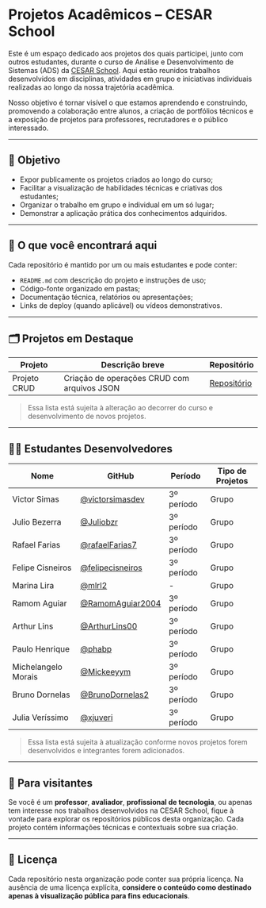 # Projetos Acadêmicos – CESAR School

Este é um espaço dedicado aos projetos dos quais participei, junto com outros estudantes, durante o curso de Análise e Desenvolvimento de Sistemas (ADS) da [CESAR School](https://www.cesar.school/). Aqui estão reunidos trabalhos desenvolvidos em disciplinas, atividades em grupo e iniciativas individuais realizadas ao longo da nossa trajetória acadêmica.

Nosso objetivo é tornar visível o que estamos aprendendo e construindo, promovendo a colaboração entre alunos, a criação de portfólios técnicos e a exposição de projetos para professores, recrutadores e o público interessado.

---

## 🌟 Objetivo

- Expor publicamente os projetos criados ao longo do curso;
- Facilitar a visualização de habilidades técnicas e criativas dos estudantes;
- Organizar o trabalho em grupo e individual em um só lugar;
- Demonstrar a aplicação prática dos conhecimentos adquiridos.

---

## 📁 O que você encontrará aqui

Cada repositório é mantido por um ou mais estudantes e pode conter:

- `README.md` com descrição do projeto e instruções de uso;
- Código-fonte organizado em pastas;
- Documentação técnica, relatórios ou apresentações;
- Links de deploy (quando aplicável) ou vídeos demonstrativos.

---

## 🗂 Projetos em Destaque

| Projeto         | Descrição breve                                | Repositório                                                              |
|-----------------|--------------------------------------------------|--------------------------------------------------------------------------|
| Projeto CRUD    | Criação de operações CRUD com arquivos JSON     | [Repositório](https://github.com/cesar-ads2402-vsaa/projeto-crud)        |

> Essa lista está sujeita à alteração ao decorrer do curso e desenvolvimento de novos projetos.

---

## 👨‍💻 Estudantes Desenvolvedores

| Nome                | GitHub                                                             | Período     | Tipo de Projetos |
|---------------------|--------------------------------------------------------------------|-------------|------------------|
| Victor Simas        | [@victorsimasdev](https://github.com/victorsimasdev)               | 3º período  | Grupo            |
| Julio Bezerra       | [@Juliobzr](https://github.com/Juliobzr)                           | 3º período  | Grupo            |
| Rafael Farias       | [@rafaelFarias7](https://github.com/rafaelFarias7)                 | 3º período  | Grupo            |
| Felipe Cisneiros    | [@felipecisneiros](https://github.com/felipecisneiros)             | 3º período  | Grupo            |
| Marina Lira         | [@mlrl2](https://github.com/mlrl2)                                 | -           | Grupo            |
| Ramom Aguiar        | [@RamomAguiar2004](https://github.com/RamomAguiar2004)             | 3º período  | Grupo            |
| Arthur Lins         | [@ArthurLins00](https://github.com/ArthurLins00)                   | 3º período  | Grupo            |
| Paulo Henrique      | [@phabp](https://github.com/phabp)                                 | 3º período  | Grupo            |
| Michelangelo Morais | [@Mickeeyym](https://github.com/Mickeeyym)                         | 3º período  | Grupo            |
| Bruno Dornelas      | [@BrunoDornelas2](https://github.com/BrunoDornelas2)               | 3º período  | Grupo            |
| Julia Veríssimo     | [@xjuveri](https://github.com/xjuveri)                             | 3º período  | Grupo            |

> Essa lista está sujeita à atualização conforme novos projetos forem desenvolvidos e integrantes forem adicionados.

---

## 📌 Para visitantes

Se você é um **professor**, **avaliador**, **profissional de tecnologia**, ou apenas tem interesse nos trabalhos desenvolvidos na CESAR School, fique à vontade para explorar os repositórios públicos desta organização. Cada projeto contém informações técnicas e contextuais sobre sua criação.

---

## 📄 Licença

Cada repositório nesta organização pode conter sua própria licença. Na ausência de uma licença explícita, **considere o conteúdo como destinado apenas à visualização pública para fins educacionais**.
